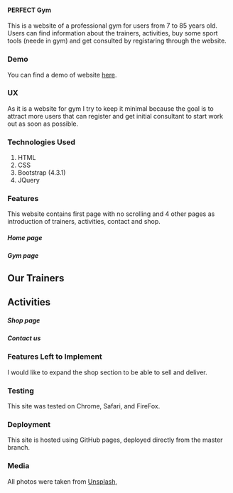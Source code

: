 #### PERFECT Gym

This is a website of a professional gym for users from 7 to 85 years old. Users can find information about the trainers, activities, buy some sport tools (neede in gym) and
get consulted by registaring through the website.


### Demo
You can find a demo of website [here](https://meghdadyazdi.github.io/UCFD-Milestone/activities.html).

### UX
As it is a website for gym I try to keep it minimal because the goal is to attract more users that can register and get initial consultant to start work out as 
soon as possible.


### Technologies Used
1. HTML
2. CSS
3. Bootstrap (4.3.1)
4. JQuery

### Features
This website contains first page with no scrolling and 4 other pages as introduction of trainers, activities, contact and shop. 

##### Home page

##### Gym page
## Our Trainers
## Activities

##### Shop page

##### Contact us


### Features Left to Implement
I would like to expand the shop section to be able to sell and deliver.

### Testing
This site was tested on Chrome, Safari, and FireFox. 

### Deployment
This site is hosted using GitHub pages, deployed directly from the master branch. 
### Media
All photos were taken from [Unsplash](https://unsplash.com/), 

